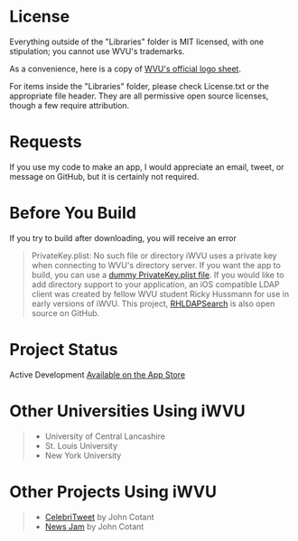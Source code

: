 License
=======

Everything outside of the "Libraries" folder is MIT licensed, with one stipulation; you cannot use WVU's trademarks.

As a convenience, here is a copy of [WVU's official logo sheet](http://tls.wvu.edu/r/download/23909).

For items inside the "Libraries" folder, please check License.txt or the appropriate file header. They are all permissive open source licenses, though a few require attribution.

Requests
========

If you use my code to make an app, I would appreciate an email, tweet, or message on GitHub, but it is certainly not required.

Before You Build
================

If you try to build after downloading, you will receive an error
> PrivateKey.plist: No such file or directory
iWVU uses a private key when connecting to WVU's directory server. If you want the app to build, you can use a [dummy PrivateKey.plist file](http://JaredCrawford.org/Files/PrivateKey.plist). If you would like to add directory support to your application, an iOS compatible LDAP client was created by fellow WVU student Ricky Hussmann for use in early versions of iWVU. This project, [RHLDAPSearch](http://github.com/rhussmann/RHLDAPSearch) is also open source on GitHub.

Project Status
==============

Active Development
[Available on the App Store](http://iTunes.com/apps/iWVU)

Other Universities Using iWVU
=============================

> * University of Central Lancashire
> * St. Louis University
> * New York University

Other Projects Using iWVU
=========================

> * [CelebriTweet](http://iTunes.com/apps/CelebriTweet) by John Cotant
> * [News Jam](http://itunes.apple.com/us/app/news-jam/id353897391?mt=8) by John Cotant

